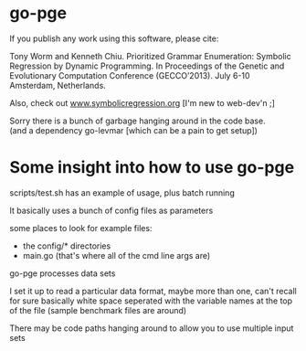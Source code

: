go-pge
======

If you publish any work using this software, please cite:

Tony Worm and Kenneth Chiu. Prioritized Grammar Enumeration: Symbolic Regression by Dynamic Programming.
In Proceedings of the Genetic and Evolutionary Computation Conference (GECCO’2013). July 6-10 Amsterdam, Netherlands.

Also, check out www.symbolicregression.org   [I'm new to web-dev'n ;]

Sorry there is a bunch of garbage hanging around in the code base.  
(and a dependency go-levmar [which can be a pain to get setup])


Some insight into how to use go-pge
===================================

scripts/test.sh has an example of usage, plus batch running

It basically uses a bunch of config files as parameters

some places to look for example files:
  - the config/* directories
  - main.go  (that's where all of the cmd line args are)


go-pge processes data sets

I set it up to read a particular data format, maybe more than one, can't recall for sure
basically white space seperated with the variable names at the top of the file
(sample benchmark files are around)

There may be code paths hanging around to allow you to use multiple input sets

